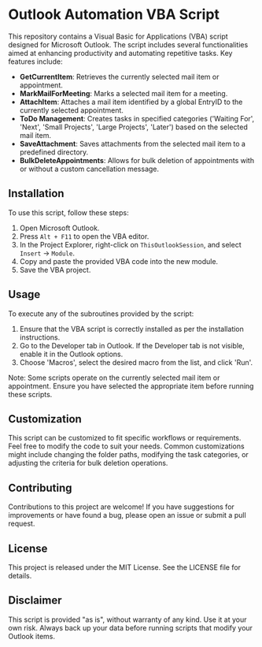 # Outlook Automation VBA Script

This repository contains a Visual Basic for Applications (VBA) script designed for Microsoft Outlook. The script includes several functionalities aimed at enhancing productivity and automating repetitive tasks. Key features include:

- **GetCurrentItem**: Retrieves the currently selected mail item or appointment.
- **MarkMailForMeeting**: Marks a selected mail item for a meeting.
- **AttachItem**: Attaches a mail item identified by a global EntryID to the currently selected appointment.
- **ToDo Management**: Creates tasks in specified categories ('Waiting For', 'Next', 'Small Projects', 'Large Projects', 'Later') based on the selected mail item.
- **SaveAttachment**: Saves attachments from the selected mail item to a predefined directory.
- **BulkDeleteAppointments**: Allows for bulk deletion of appointments with or without a custom cancellation message.

## Installation

To use this script, follow these steps:

1. Open Microsoft Outlook.
2. Press `Alt + F11` to open the VBA editor.
3. In the Project Explorer, right-click on `ThisOutlookSession`, and select `Insert` -> `Module`.
4. Copy and paste the provided VBA code into the new module.
5. Save the VBA project.

## Usage

To execute any of the subroutines provided by the script:

1. Ensure that the VBA script is correctly installed as per the installation instructions.
2. Go to the Developer tab in Outlook. If the Developer tab is not visible, enable it in the Outlook options.
3. Choose 'Macros', select the desired macro from the list, and click 'Run'.

Note: Some scripts operate on the currently selected mail item or appointment. Ensure you have selected the appropriate item before running these scripts.

## Customization

This script can be customized to fit specific workflows or requirements. Feel free to modify the code to suit your needs. Common customizations might include changing the folder paths, modifying the task categories, or adjusting the criteria for bulk deletion operations.

## Contributing

Contributions to this project are welcome! If you have suggestions for improvements or have found a bug, please open an issue or submit a pull request.

## License

This project is released under the MIT License. See the LICENSE file for details.

## Disclaimer

This script is provided "as is", without warranty of any kind. Use it at your own risk. Always back up your data before running scripts that modify your Outlook items.


